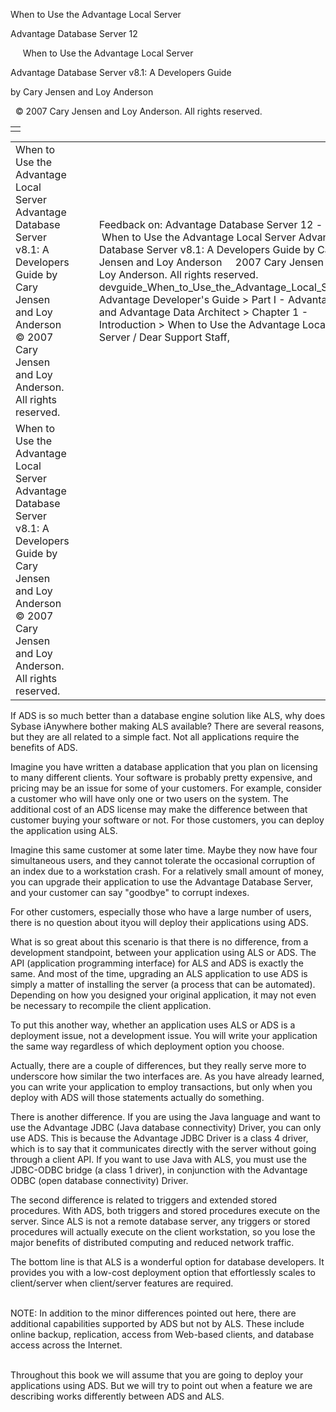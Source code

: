 When to Use the Advantage Local Server




Advantage Database Server 12  

     When to Use the Advantage Local Server

Advantage Database Server v8.1: A Developers Guide

by Cary Jensen and Loy Anderson

  © 2007 Cary Jensen and Loy Anderson. All rights reserved.

|  |
| --- |
|  |

|  |  |  |  |  |
| --- | --- | --- | --- | --- |
| When to Use the Advantage Local Server  Advantage Database Server v8.1: A Developers Guide  by Cary Jensen and Loy Anderson    © 2007 Cary Jensen and Loy Anderson. All rights reserved. |  |  | Feedback on: Advantage Database Server 12 -      When to Use the Advantage Local Server Advantage Database Server v8.1: A Developers Guide by Cary Jensen and Loy Anderson     2007 Cary Jensen and Loy Anderson. All rights reserved. devguide\_When\_to\_Use\_the\_Advantage\_Local\_Server Advantage Developer's Guide > Part I - Advantage and Advantage Data Architect > Chapter 1 - Introduction > When to Use the Advantage Local Server / Dear Support Staff, |  |
| When to Use the Advantage Local Server  Advantage Database Server v8.1: A Developers Guide  by Cary Jensen and Loy Anderson    © 2007 Cary Jensen and Loy Anderson. All rights reserved. |  |  |  |  |

If ADS is so much better than a database engine solution like ALS, why does Sybase iAnywhere bother making ALS available? There are several reasons, but they are all related to a simple fact. Not all applications require the benefits of ADS.

Imagine you have written a database application that you plan on licensing to many different clients. Your software is probably pretty expensive, and pricing may be an issue for some of your customers. For example, consider a customer who will have only one or two users on the system. The additional cost of an ADS license may make the difference between that customer buying your software or not. For those customers, you can deploy the application using ALS.

Imagine this same customer at some later time. Maybe they now have four simultaneous users, and they cannot tolerate the occasional corruption of an index due to a workstation crash. For a relatively small amount of money, you can upgrade their application to use the Advantage Database Server, and your customer can say "goodbye" to corrupt indexes.

For other customers, especially those who have a large number of users, there is no question about ityou will deploy their applications using ADS.

What is so great about this scenario is that there is no difference, from a development standpoint, between your application using ALS or ADS. The API (application programming interface) for ALS and ADS is exactly the same. And most of the time, upgrading an ALS application to use ADS is simply a matter of installing the server (a process that can be automated). Depending on how you designed your original application, it may not even be necessary to recompile the client application.

To put this another way, whether an application uses ALS or ADS is a deployment issue, not a development issue. You will write your application the same way regardless of which deployment option you choose.

Actually, there are a couple of differences, but they really serve more to underscore how similar the two interfaces are. As you have already learned, you can write your application to employ transactions, but only when you deploy with ADS will those statements actually do something.

There is another difference. If you are using the Java language and want to use the Advantage JDBC (Java database connectivity) Driver, you can only use ADS. This is because the Advantage JDBC Driver is a class 4 driver, which is to say that it communicates directly with the server without going through a client API. If you want to use Java with ALS, you must use the JDBC-ODBC bridge (a class 1 driver), in conjunction with the Advantage ODBC (open database connectivity) Driver.

The second difference is related to triggers and extended stored procedures. With ADS, both triggers and stored procedures execute on the server. Since ALS is not a remote database server, any triggers or stored procedures will actually execute on the client workstation, so you lose the major benefits of distributed computing and reduced network traffic.

The bottom line is that ALS is a wonderful option for database developers. It provides you with a low-cost deployment option that effortlessly scales to client/server when client/server features are required.

   
NOTE: In addition to the minor differences pointed out here, there are additional capabilities supported by ADS but not by ALS. These include online backup, replication, access from Web-based clients, and database access across the Internet.  
 

Throughout this book we will assume that you are going to deploy your applications using ADS. But we will try to point out when a feature we are describing works differently between ADS and ALS.